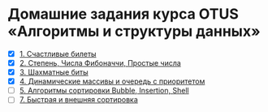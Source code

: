 # Домашние задания курса OTUS «Алгоритмы и структуры данных»

- [x] [1. Счастливые билеты](hw01/)
- [x] [2. Степень, Числа Фибоначчи, Простые числа](hw02/)
- [x] [3. Шахматные биты](hw03/)
- [x] [4. Динамические массивы и очередь с приоритетом](hw04/)
- [ ] [5. Алгоритмы сортировки Bubble, Insertion, Shell](hw05/)
- [ ] [7. Быстрая и внешняя сортировка](hw07/)
